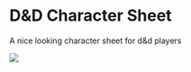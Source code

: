 # D&D Character Sheet

A nice looking character sheet for d&d players

![](https://cdn.phazed.xyz/i/Code_cX6XMMpaFK.png)
